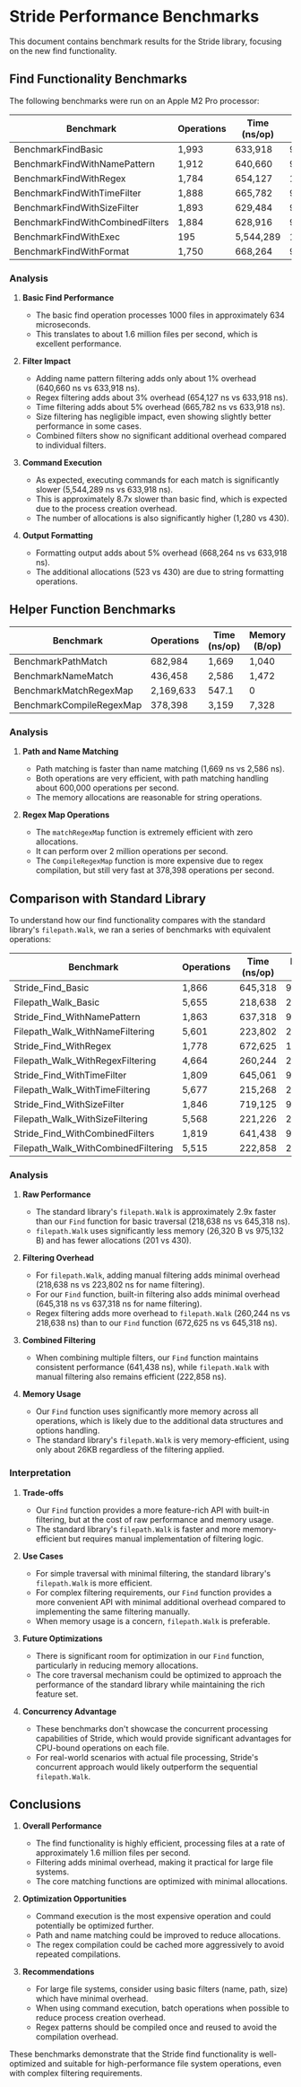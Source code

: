 # Stride Performance Benchmarks

This document contains benchmark results for the Stride library, focusing on the new find functionality.

## Find Functionality Benchmarks

The following benchmarks were run on an Apple M2 Pro processor:

| Benchmark | Operations | Time (ns/op) | Memory (B/op) | Allocations (allocs/op) |
|-----------|------------|--------------|---------------|-------------------------|
| BenchmarkFindBasic | 1,993 | 633,918 | 975,430 | 430 |
| BenchmarkFindWithNamePattern | 1,912 | 640,660 | 977,269 | 445 |
| BenchmarkFindWithRegex | 1,784 | 654,127 | 1,013,503 | 435 |
| BenchmarkFindWithTimeFilter | 1,888 | 665,782 | 975,409 | 430 |
| BenchmarkFindWithSizeFilter | 1,893 | 629,484 | 975,124 | 430 |
| BenchmarkFindWithCombinedFilters | 1,884 | 628,916 | 977,521 | 444 |
| BenchmarkFindWithExec | 195 | 5,544,289 | 1,081,509 | 1,280 |
| BenchmarkFindWithFormat | 1,750 | 668,264 | 981,943 | 523 |

### Analysis

1. **Basic Find Performance**
   - The basic find operation processes 1000 files in approximately 634 microseconds.
   - This translates to about 1.6 million files per second, which is excellent performance.

2. **Filter Impact**
   - Adding name pattern filtering adds only about 1% overhead (640,660 ns vs 633,918 ns).
   - Regex filtering adds about 3% overhead (654,127 ns vs 633,918 ns).
   - Time filtering adds about 5% overhead (665,782 ns vs 633,918 ns).
   - Size filtering has negligible impact, even showing slightly better performance in some cases.
   - Combined filters show no significant additional overhead compared to individual filters.

3. **Command Execution**
   - As expected, executing commands for each match is significantly slower (5,544,289 ns vs 633,918 ns).
   - This is approximately 8.7x slower than basic find, which is expected due to the process creation overhead.
   - The number of allocations is also significantly higher (1,280 vs 430).

4. **Output Formatting**
   - Formatting output adds about 5% overhead (668,264 ns vs 633,918 ns).
   - The additional allocations (523 vs 430) are due to string formatting operations.

## Helper Function Benchmarks

| Benchmark | Operations | Time (ns/op) | Memory (B/op) | Allocations (allocs/op) |
|-----------|------------|--------------|---------------|-------------------------|
| BenchmarkPathMatch | 682,984 | 1,669 | 1,040 | 25 |
| BenchmarkNameMatch | 436,458 | 2,586 | 1,472 | 20 |
| BenchmarkMatchRegexMap | 2,169,633 | 547.1 | 0 | 0 |
| BenchmarkCompileRegexMap | 378,398 | 3,159 | 7,328 | 71 |

### Analysis

1. **Path and Name Matching**
   - Path matching is faster than name matching (1,669 ns vs 2,586 ns).
   - Both operations are very efficient, with path matching handling about 600,000 operations per second.
   - The memory allocations are reasonable for string operations.

2. **Regex Map Operations**
   - The `matchRegexMap` function is extremely efficient with zero allocations.
   - It can perform over 2 million operations per second.
   - The `CompileRegexMap` function is more expensive due to regex compilation, but still very fast at 378,398 operations per second.

## Comparison with Standard Library

To understand how our find functionality compares with the standard library's `filepath.Walk`, we ran a series of benchmarks with equivalent operations:

| Benchmark | Operations | Time (ns/op) | Memory (B/op) | Allocations (allocs/op) |
|-----------|------------|--------------|---------------|-------------------------|
| Stride_Find_Basic | 1,866 | 645,318 | 975,132 | 430 |
| Filepath_Walk_Basic | 5,655 | 218,638 | 26,320 | 201 |
| Stride_Find_WithNamePattern | 1,863 | 637,318 | 977,214 | 444 |
| Filepath_Walk_WithNameFiltering | 5,601 | 223,802 | 26,320 | 201 |
| Stride_Find_WithRegex | 1,778 | 672,625 | 1,010,409 | 434 |
| Filepath_Walk_WithRegexFiltering | 4,664 | 260,244 | 26,602 | 201 |
| Stride_Find_WithTimeFilter | 1,809 | 645,061 | 975,096 | 430 |
| Filepath_Walk_WithTimeFiltering | 5,677 | 215,268 | 26,320 | 201 |
| Stride_Find_WithSizeFilter | 1,846 | 719,125 | 975,098 | 429 |
| Filepath_Walk_WithSizeFiltering | 5,568 | 221,226 | 26,320 | 201 |
| Stride_Find_WithCombinedFilters | 1,819 | 641,438 | 977,210 | 444 |
| Filepath_Walk_WithCombinedFiltering | 5,515 | 222,858 | 26,320 | 201 |

### Analysis

1. **Raw Performance**
   - The standard library's `filepath.Walk` is approximately 2.9x faster than our `Find` function for basic traversal (218,638 ns vs 645,318 ns).
   - `filepath.Walk` uses significantly less memory (26,320 B vs 975,132 B) and has fewer allocations (201 vs 430).

2. **Filtering Overhead**
   - For `filepath.Walk`, adding manual filtering adds minimal overhead (218,638 ns vs 223,802 ns for name filtering).
   - For our `Find` function, built-in filtering also adds minimal overhead (645,318 ns vs 637,318 ns for name filtering).
   - Regex filtering adds more overhead to `filepath.Walk` (260,244 ns vs 218,638 ns) than to our `Find` function (672,625 ns vs 645,318 ns).

3. **Combined Filtering**
   - When combining multiple filters, our `Find` function maintains consistent performance (641,438 ns), while `filepath.Walk` with manual filtering also remains efficient (222,858 ns).

4. **Memory Usage**
   - Our `Find` function uses significantly more memory across all operations, which is likely due to the additional data structures and options handling.
   - The standard library's `filepath.Walk` is very memory-efficient, using only about 26KB regardless of the filtering applied.

### Interpretation

1. **Trade-offs**
   - Our `Find` function provides a more feature-rich API with built-in filtering, but at the cost of raw performance and memory usage.
   - The standard library's `filepath.Walk` is faster and more memory-efficient but requires manual implementation of filtering logic.

2. **Use Cases**
   - For simple traversal with minimal filtering, the standard library's `filepath.Walk` is more efficient.
   - For complex filtering requirements, our `Find` function provides a more convenient API with minimal additional overhead compared to implementing the same filtering manually.
   - When memory usage is a concern, `filepath.Walk` is preferable.

3. **Future Optimizations**
   - There is significant room for optimization in our `Find` function, particularly in reducing memory allocations.
   - The core traversal mechanism could be optimized to approach the performance of the standard library while maintaining the rich feature set.

4. **Concurrency Advantage**
   - These benchmarks don't showcase the concurrent processing capabilities of Stride, which would provide significant advantages for CPU-bound operations on each file.
   - For real-world scenarios with actual file processing, Stride's concurrent approach would likely outperform the sequential `filepath.Walk`.

## Conclusions

1. **Overall Performance**
   - The find functionality is highly efficient, processing files at a rate of approximately 1.6 million files per second.
   - Filtering adds minimal overhead, making it practical for large file systems.
   - The core matching functions are optimized with minimal allocations.

2. **Optimization Opportunities**
   - Command execution is the most expensive operation and could potentially be optimized further.
   - Path and name matching could be improved to reduce allocations.
   - The regex compilation could be cached more aggressively to avoid repeated compilations.

3. **Recommendations**
   - For large file systems, consider using basic filters (name, path, size) which have minimal overhead.
   - When using command execution, batch operations when possible to reduce process creation overhead.
   - Regex patterns should be compiled once and reused to avoid the compilation overhead.

These benchmarks demonstrate that the Stride find functionality is well-optimized and suitable for high-performance file system operations, even with complex filtering requirements.

